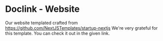 # Doclink - Website

Our website templated crafted from https://github.com/NextJSTemplates/startup-nextjs
We're very grateful for this template. You can check it out in the given link.

